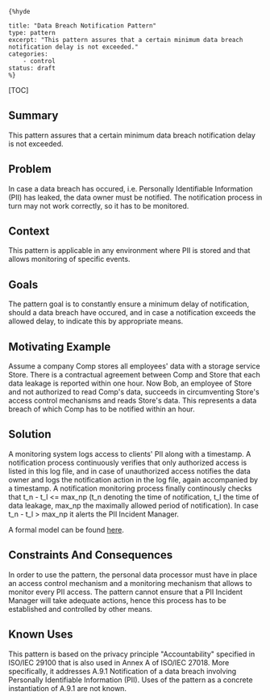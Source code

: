     {%hyde

    title: "Data Breach Notification Pattern"
    type: pattern
    excerpt: "This pattern assures that a certain minimum data breach
    notification delay is not exceeded."
    categories: 
        - control
    status: draft
    %}

[TOC]


## Summary

This pattern assures that a certain minimum data breach notification delay is not exceeded.
## Problem

In case a data breach has occured, i.e. Personally Identifiable Information (PII) has leaked, the data owner must be notified. The notification process in turn may not work correctly, so it has to be monitored.
## Context

This pattern is applicable in any environment where PII is stored and that allows monitoring of specific events.
## Goals

The pattern goal is to constantly ensure a minimum delay of notification, should a data breach have occured, and in case a notification exceeds the allowed delay, to indicate this by appropriate means.
## Motivating Example

Assume a company Comp stores all employees' data with a storage service Store. There is a contractual agreement between Comp and Store that each data leakage is reported within one hour. Now Bob, an employee of Store and not authorized to read Comp's data, succeeds in circumventing Store's access control mechanisms and reads Store's data. This represents a data breach of which Comp has to be notified within an hour.
## Solution

A monitoring system logs access to clients' PII along with a timestamp. A notification process continuously verifies that only authorized access is listed in this log file, and in case of unauthorized access notifies the data owner and logs the notification action in the log file, again accompanied by a timestamp. A notification monitoring process finally continously checks that t_n - t_l <= max_np (t_n denoting the time of notification, t_l the time of data leakage, max_np the maximally allowed period of notification). In case t_n - t_l > max_np it alerts the PII Incident Manager.

A formal model can be found [here](http://sit.sit.fraunhofer.de/smv/pattern-models/Data-Breach-Notification-pattern-model.pdf).
## Constraints And Consequences

In order to use the pattern, the personal data processor must have in place an access control mechanism and a monitoring mechanism that allows to monitor every PII access. The pattern cannot ensure that a PII Incident Manager will take adequate actions, hence this process has to be established and controlled by other means.
## Known Uses

This pattern is based on the privacy principle "Accountability" specified in ISO/IEC 29100 that is also used in Annex A of ISO/IEC 27018. More specifically, it addresses A.9.1 Notification of a data breach involving Personally Identifiable Information (PII). Uses of the pattern as a concrete instantiation of A.9.1 are not known.

